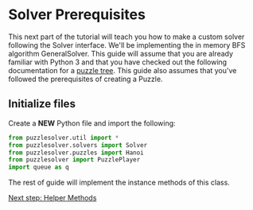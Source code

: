 # Solver Prerequisites
This next part of the tutorial will teach you how to make a custom solver following the Solver interface. We'll be implementing the in memory BFS algorithm GeneralSolver. This guide will assume that you are already familiar with Python 3 and that you have checked out the following documentation for a [puzzle tree](https://nyc.cs.berkeley.edu/wiki/Puzzle_tree). This guide also assumes that you've followed the prerequisites of creating a Puzzle.

## Initialize files
Create a **NEW** Python file and import the following:
```python
from puzzlesolver.util import *
from puzzlesolver.solvers import Solver
from puzzlesolver.puzzles import Hanoi
from puzzlesolver import PuzzlePlayer
import queue as q
```

The rest of guide will implement the instance methods of this class.

[Next step: Helper Methods](5_Helper_Methods.md)
